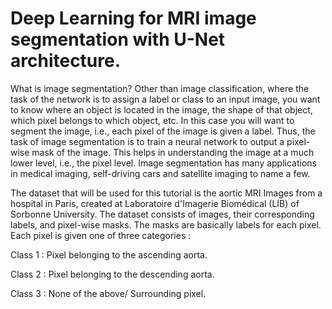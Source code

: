 # Deep Learning for MRI image segmentation with U-Net architecture.

What is image segmentation?
Other than image classification, where the task of the network is to assign a label or class to an input image, you want to know where an object is located in the image, the shape of that object, which pixel belongs to which object, etc. In this case you will want to segment the image, i.e., each pixel of the image is given a label. Thus, the task of image segmentation is to train a neural network to output a pixel-wise mask of the image. This helps in understanding the image at a much lower level, i.e., the pixel level. Image segmentation has many applications in medical imaging, self-driving cars and satellite imaging to name a few.

The dataset that will be used for this tutorial is the aortic MRI Images from a hospital in Paris, created at Laboratoire d'Imagerie Biomédical (LIB) of Sorbonne University. The dataset consists of images, their corresponding labels, and pixel-wise masks. The masks are basically labels for each pixel. Each pixel is given one of three categories :

Class 1 : Pixel belonging to the ascending aorta.

Class 2 : Pixel belonging to the descending aorta.

Class 3 : None of the above/ Surrounding pixel.
